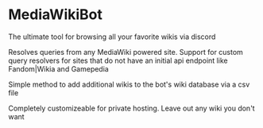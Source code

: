 # MediaWikiBot
The ultimate tool for browsing all your favorite wikis via discord

Resolves queries from any MediaWiki powered site.
Support for custom query resolvers for sites that do not have an initial api endpoint like Fandom|Wikia and Gamepedia

Simple method to add additional wikis to the bot's wiki database via a csv file

Completely customizeable for private hosting. Leave out any wiki you don't want
